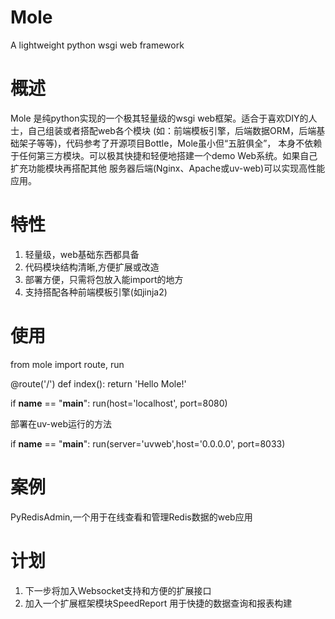 Mole
====

A lightweight python wsgi web framework

概述
=====
Mole 是纯python实现的一个极其轻量级的wsgi web框架。适合于喜欢DIY的人士，自己组装或者搭配web各个模块
(如：前端模板引擎，后端数据ORM，后端基础架子等等)，代码参考了开源项目Bottle，Mole虽小但“五脏俱全”，
本身不依赖于任何第三方模块。可以极其快捷和轻便地搭建一个demo Web系统。如果自己扩充功能模块再搭配其他
服务器后端(Nginx、Apache或uv-web)可以实现高性能应用。

特性
======
1. 轻量级，web基础东西都具备
2. 代码模块结构清晰,方便扩展或改造
3. 部署方便，只需将包放入能import的地方
4. 支持搭配各种前端模板引擎(如jinja2)

使用
======

from mole import route, run

@route('/')
def index():
    return 'Hello Mole!'


if __name__  == "__main__":
    run(host='localhost', port=8080)


部署在uv-web运行的方法

if __name__  == "__main__":
    run(server='uvweb',host='0.0.0.0', port=8033)

案例
======
PyRedisAdmin,一个用于在线查看和管理Redis数据的web应用

计划
======
1. 下一步将加入Websocket支持和方便的扩展接口
2. 加入一个扩展框架模块SpeedReport 用于快捷的数据查询和报表构建

